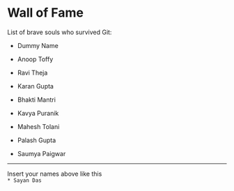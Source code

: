 # Wall of Fame

List of brave souls who survived Git:
* Dummy Name
* Anoop Toffy

* Ravi Theja
* Karan Gupta
* Bhakti Mantri
* Kavya Puranik
* Mahesh Tolani
* Palash Gupta
* Saumya Paigwar 

---
Insert your names above like this\
`* Sayan Das`
